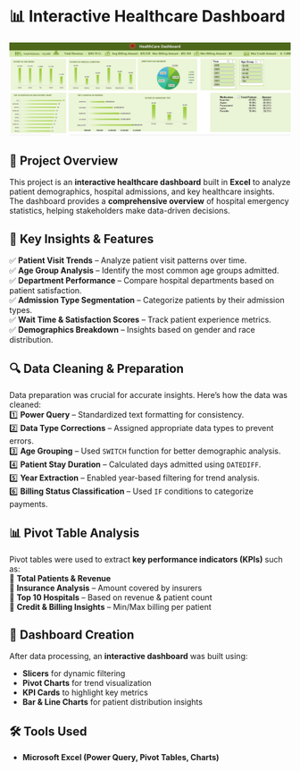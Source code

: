 # 📊 Interactive Healthcare Dashboard  

![Dashboard Preview](Interactive_Health_dashboard.png)  

## 🚀 Project Overview  
This project is an **interactive healthcare dashboard** built in **Excel** to analyze patient demographics, hospital admissions, and key healthcare insights. The dashboard provides a **comprehensive overview** of hospital emergency statistics, helping stakeholders make data-driven decisions.  

## 📌 Key Insights & Features  
✅ **Patient Visit Trends** – Analyze patient visit patterns over time.  
✅ **Age Group Analysis** – Identify the most common age groups admitted.  
✅ **Department Performance** – Compare hospital departments based on patient satisfaction.  
✅ **Admission Type Segmentation** – Categorize patients by their admission types.  
✅ **Wait Time & Satisfaction Scores** – Track patient experience metrics.  
✅ **Demographics Breakdown** – Insights based on gender and race distribution.  

## 🔍 Data Cleaning & Preparation  
Data preparation was crucial for accurate insights. Here’s how the data was cleaned:  
1️⃣ **Power Query** – Standardized text formatting for consistency.  
2️⃣ **Data Type Corrections** – Assigned appropriate data types to prevent errors.  
3️⃣ **Age Grouping** – Used `SWITCH` function for better demographic analysis.  
4️⃣ **Patient Stay Duration** – Calculated days admitted using `DATEDIFF`.  
5️⃣ **Year Extraction** – Enabled year-based filtering for trend analysis.  
6️⃣ **Billing Status Classification** – Used `IF` conditions to categorize payments.  

## 📊 Pivot Table Analysis  
Pivot tables were used to extract **key performance indicators (KPIs)** such as:  
🔹 **Total Patients & Revenue**  
🔹 **Insurance Analysis** – Amount covered by insurers  
🔹 **Top 10 Hospitals** – Based on revenue & patient count  
🔹 **Credit & Billing Insights** – Min/Max billing per patient  

## 🎨 Dashboard Creation  
After data processing, an **interactive dashboard** was built using:  
- **Slicers** for dynamic filtering  
- **Pivot Charts** for trend visualization  
- **KPI Cards** to highlight key metrics  
- **Bar & Line Charts** for patient distribution insights  

## 🛠 Tools Used  
- **Microsoft Excel (Power Query, Pivot Tables, Charts)**  

